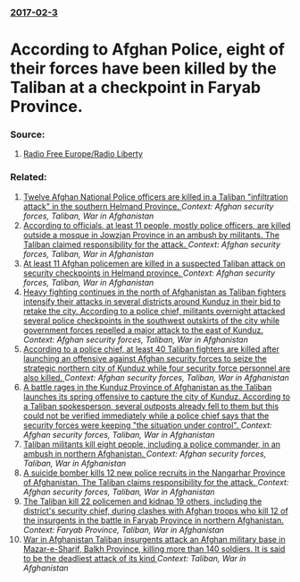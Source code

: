 ### [2017-02-3](/news/2017/02/3/index.md)

# According to Afghan Police, eight of their forces have been killed by the Taliban at a checkpoint in Faryab Province. 




### Source:

1. [Radio Free Europe/Radio Liberty](http://www.rferl.org/a/afghanistan-taliban-attacks-faryab/28277153.html)

### Related:

1. [Twelve Afghan National Police officers are killed in a  Taliban "infiltration attack" in the southern Helmand Province. ](/news/2017/02/28/twelve-afghan-national-police-officers-are-killed-in-a-taliban-infiltration-attack-in-the-southern-helmand-province.md) _Context: Afghan security forces, Taliban, War in Afghanistan_
2. [According to officials, at least 11 people, mostly police officers, are killed outside a mosque in Jowzjan Province in an ambush by militants. The Taliban claimed responsibility for the attack. ](/news/2017/02/25/according-to-officials-at-least-11-people-mostly-police-officers-are-killed-outside-a-mosque-in-jowzjan-province-in-an-ambush-by-militant.md) _Context: Afghan security forces, Taliban, War in Afghanistan_
3. [  At least 11 Afghan policemen are killed in a suspected Taliban attack on security checkpoints in Helmand province. ](/news/2016/05/30/at-least-11-afghan-policemen-are-killed-in-a-suspected-taliban-attack-on-security-checkpoints-in-helmand-province.md) _Context: Afghan security forces, Taliban, War in Afghanistan_
4. [Heavy fighting continues in the north of Afghanistan as Taliban fighters intensify their attacks in several districts around Kunduz in their bid to retake the city. According to a police chief, militants overnight attacked several police checkpoints in the southwest outskirts of the city while government forces repelled a major attack to the east of Kunduz. ](/news/2016/04/17/heavy-fighting-continues-in-the-north-of-afghanistan-as-taliban-fighters-intensify-their-attacks-in-several-districts-around-kunduz-in-their.md) _Context: Afghan security forces, Taliban, War in Afghanistan_
5. [According to a police chief, at least 40 Taliban fighters are killed after launching an offensive against Afghan security forces to seize the strategic northern city of Kunduz while four security force personnel are also killed. ](/news/2016/04/16/according-to-a-police-chief-at-least-40-taliban-fighters-are-killed-after-launching-an-offensive-against-afghan-security-forces-to-seize-th.md) _Context: Afghan security forces, Taliban, War in Afghanistan_
6. [A battle rages in the Kunduz Province of Afghanistan as the Taliban launches its spring offensive to capture the city of Kunduz. According to a Taliban spokesperson, several outposts already fell to them but this could not be verified immediately while a police chief says that the security forces were keeping "the situation under control". ](/news/2016/04/15/a-battle-rages-in-the-kunduz-province-of-afghanistan-as-the-taliban-launches-its-spring-offensive-to-capture-the-city-of-kunduz-according-t.md) _Context: Afghan security forces, Taliban, War in Afghanistan_
7. [Taliban militants kill eight people, including a police commander, in an ambush in northern Afghanistan. ](/news/2016/04/14/taliban-militants-kill-eight-people-including-a-police-commander-in-an-ambush-in-northern-afghanistan.md) _Context: Afghan security forces, Taliban, War in Afghanistan_
8. [A suicide bomber kills 12 new police recruits in the Nangarhar Province of Afghanistan. The Taliban claims responsibility for the attack. ](/news/2016/04/11/a-suicide-bomber-kills-12-new-police-recruits-in-the-nangarhar-province-of-afghanistan-the-taliban-claims-responsibility-for-the-attack.md) _Context: Afghan security forces, Taliban, War in Afghanistan_
9. [The Taliban kill 22 policemen and kidnap 19 others, including the district's security chief, during clashes with Afghan troops who kill 12 of the insurgents in the battle in Faryab Province in northern Afghanistan. ](/news/2015/10/20/the-taliban-kill-22-policemen-and-kidnap-19-others-including-the-districtas-security-chief-during-clashes-with-afghan-troops-who-kill-12.md) _Context: Faryab Province, Taliban, War in Afghanistan_
10. [War in Afghanistan Taliban insurgents attack an Afghan military base in Mazar-e-Sharif, Balkh Province, killing more than 140 soldiers. It is said to be the deadliest attack of its kind ](/news/2017/04/21/war-in-afghanistan-ptaliban-insurgents-attack-an-afghan-military-base-in-mazar-e-sharif-balkh-province-killing-more-than-140-soldiers-it.md) _Context: Taliban, War in Afghanistan_
